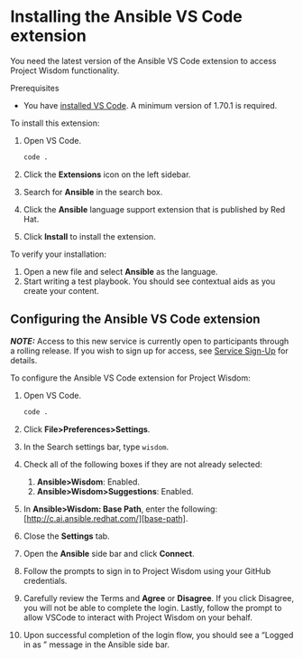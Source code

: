 # Installing the Ansible VS Code extension

You need the latest version of the Ansible VS Code extension to access Project Wisdom functionality.

Prerequisites

* You have [installed VS Code][vs-code]. A minimum version of 1.70.1 is required.

To install this extension:

1. Open VS Code.

   ```bash
   code .
   ```

2. Click the **Extensions** icon on the left sidebar.
3. Search for **Ansible** in the search box.
4. Click the **Ansible**  language support extension that is published by Red Hat.
5. Click **Install** to install the extension.

To verify your installation:

1. Open a new file and select **Ansible** as the language.
2. Start writing a test playbook. You should see contextual aids as you create your content.

## Configuring the Ansible VS Code extension

**_NOTE:_** Access to this new service is currently open to participants through a rolling release.  If you wish to sign up for access, see [Service Sign-Up][sign-up] for details.

To configure the Ansible VS Code extension for Project Wisdom:

1. Open VS Code.

   ```bash
   code .
   ```

2. Click **File>Preferences>Settings**.
3. In the Search settings bar, type `wisdom`.
4. Check all of the following boxes if they are not already selected:
    1. **Ansible>Wisdom**: Enabled.
    2. **Ansible>Wisdom>Suggestions**: Enabled.
5. In **Ansible>Wisdom: Base Path**, enter the following: [http://c.ai.ansible.redhat.com/][base-path].
6. Close the **Settings** tab.
7. Open the **Ansible** side bar and click **Connect**.
8. Follow the prompts to sign in to Project Wisdom using your GitHub credentials.
9. Carefully review the Terms and **Agree** or **Disagree**. If you click Disagree, you will not be able to complete the login. Lastly, follow the prompt to allow VSCode to interact with Project Wisdom on your behalf.
10. Upon successful completion of the login flow, you should see a “Logged in as <your github id>” message in the Ansible side bar.

[vs-code]: https://code.visualstudio.com/
[sign-up]: ../introduction.md#signing-up-for-project-wisdom
[base-path]: https://pilot.wisdom.testing.ansible.com/
